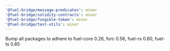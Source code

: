 ```yaml
---
'@fuel-bridge/message-predicates': minor
'@fuel-bridge/solidity-contracts': minor
'@fuel-bridge/fungible-token': minor
'@fuel-bridge/test-utils': minor
---
```


Bump all packages to adhere to fuel-core 0.26, forc 0.56, fuel-rs 0.60, fuel-ts 0.85
